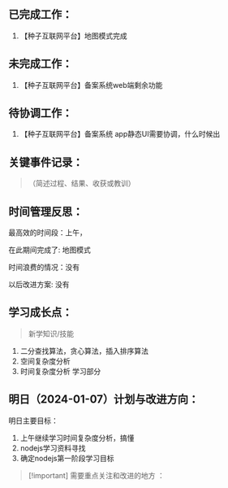  
## 已完成工作：

1. 【种子互联网平台】地图模式完成

## 未完成工作：
1. 【种子互联网平台】备案系统web端剩余功能

## 待协调工作：

1. 【种子互联网平台】备案系统 app静态UI需要协调，什么时候出

## 关键事件记录：

> （简述过程、结果、收获或教训）


## 时间管理反思：

最高效的时间段：上午，

在此期间完成了: 地图模式

时间浪费的情况：没有

以后改进方案: 没有

## 学习成长点：

> 新学知识/技能

1. 二分查找算法，贪心算法，插入排序算法
2. 空间复杂度分析
3. 时间复杂度分析 学习部分

## 明日（2024-01-07）计划与改进方向：

明日主要目标：
1. 上午继续学习时间复杂度分析，搞懂
2. nodejs学习资料寻找
3. 确定nodejs第一阶段学习目标


>[!important] 需要重点关注和改进的地方 ：
